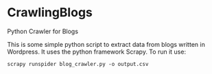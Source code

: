 # CrawlingBlogs

Python Crawler for Blogs

This is some simple python script to extract data from blogs written in Wordpress. It uses the python framework Scrapy. To run it use:
    
    scrapy runspider blog_crawler.py -o output.csv
  
